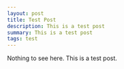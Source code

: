 ```yaml
---
layout: post
title: Test Post
description: This is a test post
summary: This is a test post
tags: test
---
```

Nothing to see here. This is a test post.
